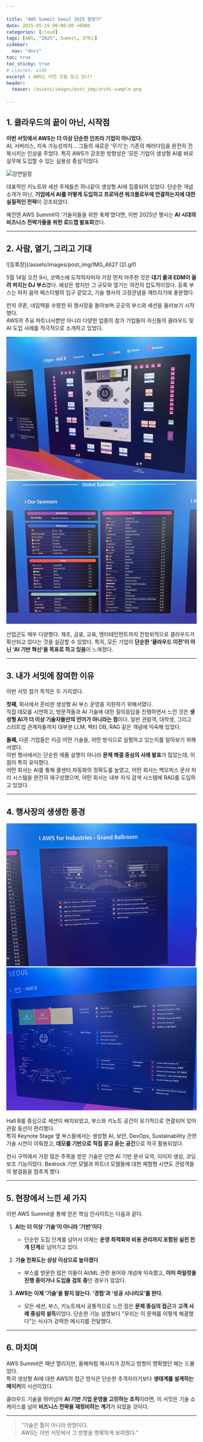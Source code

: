```yaml
---

title: "AWS Summit Seoul 2025 탐방기"
date: 2025-05-19 00:00:00 +0900
categories: [cloud]
tags: [AWS, "2025", Summit, 코엑스]
sidebar:
  nav: "docs"
toc: true
toc_sticky: true
# classes: wide
excerpt : AWS는 어떤 것을 밀고 있나?
header:
  teaser: /assets/images/post_img/archi-sample.png

---
```


## 1. 클라우드의 끝이 아닌, 시작점

**이번 서밋에서 AWS는 더 이상 단순한 인프라 기업이 아니었다.**  
AI, 서버리스, 지속 가능성까지… 그들의 새로운 '무기'는 기존의 패러다임을 완전히 전복시키는 인상을 주었다. 특히 AWS가 강조한 방향성은 ‘모든 기업이 생성형 AI를 바로 실무에 도입할 수 있는 실용성 중심’이었다.

![강연일정](/assets/images/post_img/summit_일정.png)

대표적인 키노트와 세션 주제들은 하나같이 생성형 AI에 집중되어 있었다. 단순한 개념 소개가 아닌, **기업에서 AI를 어떻게 도입하고 프로덕션 워크플로우에 연결하는지에 대한 실질적인 전략**이 강조되었다.

예전엔 AWS Summit이 ‘기술자들을 위한 축제’였다면, 이번 2025년 행사는 **AI 시대의 비즈니스 전략가들을 위한 로드맵 발표회**였다.

---

## 2. 사람, 열기, 그리고 기대

![등록장](/assets/images/post_img/IMG_4627 (2).gif)

5월 14일 오전 9시, 코엑스에 도착하자마자 가장 먼저 마주한 것은 **대기 줄과 EDM이 울려 퍼지는 DJ 부스**였다. 예상은 했지만 그 규모와 열기는 여전히 압도적이었다. 등록 부스는 마치 음악 페스티벌의 입구 같았고, 기술 행사의 고정관념을 깨뜨리기에 충분했다.

런치 쿠폰, 네임택을 수령한 뒤 행사장을 돌아보며 곳곳의 부스와 세션을 둘러보기 시작했다.  
AWS의 주요 파트너사뿐만 아니라 다양한 업종의 참가 기업들이 자신들의 클라우드 및 AI 도입 사례를 적극적으로 소개하고 있었다.

![참가기업위치](/assets/images/post_img/IMG_4647.JPG)
![참가 스폰서 기업 목록](/assets/images/post_img/IMG_4648.JPG)

산업군도 매우 다양했다. 제조, 금융, 교육, 엔터테인먼트까지 전방위적으로 클라우드가 확산되고 있다는 것을 실감할 수 있었다. 특히, 모든 기업이 **단순한 ‘클라우드 이전’이 아닌 ‘AI 기반 혁신’을 목표로 하고 있음**이 느껴졌다.

---

## 3. 내가 서밋에 참여한 이유

이번 서밋 참가 목적은 두 가지였다.

**첫째**, 회사에서 준비한 생성형 AI 부스 운영을 지원하기 위해서였다.  
직접 데모를 시연하고, 방문객들과 AI 기술에 대한 질의응답을 진행하면서 느낀 것은 **생성형 AI가 더 이상 기술자들만의 언어가 아니라는 점**이다. 일반 관람객, 대학생, 그리고 스타트업 관계자들까지 대부분 LLM, 벡터 DB, RAG 같은 개념에 익숙해 있었다.

**둘째**, 다른 기업들은 지금 어떤 기술을, 어떤 방식으로 실험하고 있는지를 알아보기 위해서였다.  
이번 행사에서는 단순한 제품 설명이 아니라 **문제 해결 중심의 사례 발표**가 많았는데, 이 점이 특히 유익했다.  
어떤 회사는 AI를 통해 콜센터 자동화의 정확도를 높였고, 어떤 회사는 백오피스 문서 처리 시스템을 완전히 재구성했으며, 어떤 회사는 내부 지식 검색 시스템에 RAG를 도입하고 있었다.

---

## 4. 행사장의 생생한 풍경

![행사장소 목록](/assets/images/post_img/IMG_4649.JPG)  
![Hall B의 위치](/assets/images/post_img/IMG_4650.JPG)

Hall B를 중심으로 세션이 배치되었고, 부스와 키노트 공간이 유기적으로 연결되어 있어 관람 동선이 편리했다.  
특히 Keynote Stage 옆 부스들에서는 생성형 AI, 보안, DevOps, Sustainability 관련 기술 시연이 이뤄졌고, **데모를 기반으로 직접 묻고 듣는 공간**으로 적극 활용되었다.

전시 구역에서 가장 많은 주목을 받은 기술은 단연 AI 기반 문서 요약, 이미지 생성, 코딩 보조 기능이었다. Bedrock 기반 모델과 파트너 모델들에 대한 체험형 시연도 관람객들의 발걸음을 멈추게 했다.

---

## 5. 현장에서 느낀 세 가지

이번 AWS Summit을 통해 얻은 핵심 인사이트는 다음과 같다.

1. **AI는 더 이상 ‘기술’이 아니라 ‘기반’이다**  
   - 단순한 도입 단계를 넘어서 이제는 **운영 최적화와 비용 관리까지 포함된 실전 전개 단계**로 넘어가고 있다.

2. **기술 친화도는 상상 이상으로 높아졌다**  
   - 부스를 방문한 많은 이들이 AI/ML 관련 용어와 개념에 익숙했고, **이미 파일럿을 진행 중이거나 도입을 검토 중**인 경우가 많았다.

3. **AWS는 이제 ‘기술’을 팔지 않는다. ‘경험’과 ‘성공 시나리오’를 판다.**  
   - 모든 세션, 부스, 키노트에서 공통적으로 느낀 점은 **문제 중심의 접근**과 **고객 사례 중심의 설득**이었다. 단순한 기능 설명보다 "우리는 이 문제를 이렇게 해결했다"는 서사가 강력한 메시지를 전달했다.

---

## 6. 마치며

AWS Summit은 매년 열리지만, 올해처럼 메시지가 강하고 방향이 명확했던 해는 드물었다.  
특히 생성형 AI에 대한 AWS의 접근 방식은 단순한 추격자라기보다 **생태계를 설계하는 메이커**의 시선이었다.

클라우드 기술을 뛰어넘어 **AI 기반 기업 운영을 고민하는 조직**이라면, 이 서밋은 기술 쇼케이스를 넘어 **비즈니스 전략을 재정비하는 계기**가 되었을 것이다.

---

> “기술은 툴이 아니라 방향이다.  
> AWS는 이번 서밋에서 그 방향을 명확하게 보여줬다.”

